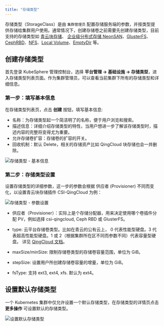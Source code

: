 ```yaml
---
title: "存储类型"
---
```


存储类型（StorageClass）是由 `集群管理员` 配置存储服务端的参数，并按类型提供存储给集群用户使用。通常情况下，创建存储卷之前需要先创建存储类型，目前支持的存储类型如 [青云块存储](https://www.qingcloud.com/products/volume/)、 [企业级分布式存储 NeonSAN](https://www.qingcloud.com/products/qingstor-neonsan/)、[GlusterFS](https://www.gluster.org/)、[CephRBD](https://ceph.com/)、[NFS](https://kubernetes.io/docs/concepts/storage/volumes/#nfs)、[Local Volume](https://kubernetes.io/docs/concepts/storage/volumes/#local)、[EmptyDir](https://kubernetes.io/docs/concepts/storage/volumes/#emptydir) 等。

## 创建存储类型

首先登录 KubeSphere 管理控制台，选择 **平台管理 → 基础设施 → 存储类型**，进入存储类型列表页面。作为集群管理员，可以查看当前集群下所有的存储类型和详细信息。

### 第一步：填写基本信息

在存储类型列表页，点击 **创建** 按钮，填写基本信息:

- 名称：为存储类型起一个简洁明了的名称，便于用户浏览和搜索。
- 描述信息：详细介绍存储类型的特性，当用户想进一步了解该存储类型时，描述内容的完整将变得尤为重要。
- 允许存储卷扩容：存储卷的扩容的开关。
- 回收机制：默认 Delete，相关的存储资产比如 QingCloud 块存储也会一并删除。

![存储类型 - 基本信息](/ae-sc-basic.png)

### 第二步：存储类型设置

设置存储类型的详细参数，这一步的参数会根据 供应者 (Provisioner) 不同而变化，以设置青云块存储插件 CSI-QingCloud 为例：

![存储类型 - 参数设置](/ae-sc-setting.png)

- 供应者（Provisioner）：实际上是个存储分配器，用来决定使用哪个卷插件分配 PV，例如选择 csi-qingcloud, Ceph RBD 或 GlusterFS。

- type: 云平台存储卷类型。比如在青云的公有云上， 0 代表性能型硬盘。3 代表超高性能型硬盘。1 或 2（根据集群所在区不同而参数不同）代表容量型硬盘。 详见 [QingCloud 文档](https://docs.qingcloud.com/product/api/action/volume/create_volumes.html)。

- maxSize/minSize: 限制存储卷类型的存储卷容量范围，单位为 GiB。

- stepSize: 设置用户所创建存储卷容量的增量，单位为 GiB。

- fsType: 支持 ext3, ext4, xfs. 默认为 ext4。


## 设置默认存储类型

一个 Kubernetes 集群中仅允许设置一个默认存储类型，在存储类型的详情页点击 **更多操作** 可设置默认的存储类型。

![设置默认存储类型](/ae-sc-default-setting.png)

